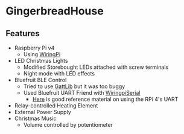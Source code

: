 # GingerbreadHouse
## Features
* Raspberry Pi v4
  * Using [WiringPi](http://wiringpi.com/)
* LED Christmas Lights
  * Modified Storebought LEDs attached with screw terminals
  * Night mode with LED effects
* Bluefruit BLE Control
  * Tried to use [GattLib](https://github.com/labapart/gattlib) but it was too buggy
  * Used Bluefruit UART Friend with [WiringpiSerial](http://wiringpi.com/reference/serial-library/)
    * [Here](https://www.electronicwings.com/raspberry-pi/raspberry-pi-uart-communication-using-python-and-c) is good reference material on using the RPi 4's UART
* Relay-controlled Heating Element
* External Power Supply
* Christmas Music
  * Volume controlled by potentiometer
